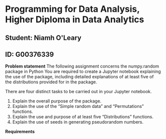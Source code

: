 # Programming for Data Analysis, Higher Diploma in Data Analytics
## Student: Niamh O'Leary
## ID: G00376339

**Problem statement**
The following assignment concerns the numpy.random package in Python  You are
required to create a Jupyter notebook explaining the use of the package, including
detailed explanations of at least five of the distributions provided for in the package.

There are four distinct tasks to be carried out in your Jupyter notebook.
1. Explain the overall purpose of the package.
2. Explain the use of the “Simple random data” and “Permutations” functions.
3. Explain the use and purpose of at least five “Distributions” functions.
4. Explain the use of seeds in generating pseudorandom numbers.

**Requirements**

